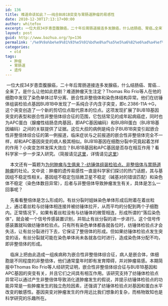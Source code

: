 ```yaml
---
id: 136
title: 难道命该如此？——纯合BUB1B突变与胃肠道肿瘤的易感性
date: 2010-12-30T17:13:17+00:00
author: whitefox
excerpt: 一位大叔34岁患壶腹腺癌，二十年后胃肠道接连多发腺癌，什么结肠癌、胃癌…全来了。是什么让他如此悲剧？难道肿瘤天生注定？
layout: post
guid: http://www.bazhua.org/?p=136
permalink: '/%e9%9a%be%e9%81%93%e5%91%bd%e8%af%a5%e5%a6%82%e6%ad%a4%ef%bc%9f-%e7%ba%af%e5%90%88bub1b%e7%aa%81%e5%8f%98%e4%b8%8e%e8%83%83%e8%82%a0%e9%81%93%e8%82%bf%e7%98%a4%e7%9a%84%e6%98%93/'
categories:
  - old
tags:
  - 肿瘤
  - 胃肠道
  - 遗传
---
```

 一位大叔34岁患壶腹腺癌，二十年后胃肠道接连多发腺癌，什么结肠癌、胃癌…全来了。是什么让他如此悲剧？难道肿瘤天生注定？Thomas Rio Frio等人在他的细胞中发现了染色单体过早分离、嵌合性非整倍体和染色体结构异常。他们在纺锤体组装检验点基因BUB1B中发现了一系纯合子内含子突变，即c.2386-11A→G，这个突变创造了一个新的剪切位点取代原本的位点。这项发现扩展了BUB1B基因突变的表型和嵌合性非整倍体综合征的范围，它包括常见的成年起病癌症，同时也为APC蛋白（腺瘤性结肠息肉基因，即APC基因编码）和BUBRI蛋白（BUB1B基因编码）之间的关联提供了证据。这位大叔的病例是纯合子BUB1B突变引起嵌合性非整倍体综合征的第一例报道，临床症状与之前报道的嵌合性非整倍体完全不一样，却和APC基因突变的病人极其相似。BUB1B基因在细胞分裂中究竟起着怎样的作用？小突变怎样发挥大效应？BUB1B基因和APC基因是否存在相互作用？看科学家一步一步深入研究。（简报请见<a href="http://www.nejm.org/doi/full/10.1056/NEJMoa1006565" target="_self">这里</a>，详情请见<a href="http://www.nejm.org/doi/full/10.1056/NEJMoa1006565#t=articleTop" target="_self">这里</a>）

    本文还有一篇题为<a href="http://www.nejm.org/doi/full/10.1056/NEJMe1008017" target="_self">为何肿瘤与生俱来？-纺锤体组装检验点、非整倍体与胃肠道肿瘤</a>的社论。文中说：肿瘤的遗传易感性一直是科学家们探讨的热门话题，其与基因组不稳定性相关。基因组不稳定包括微卫星不稳定（碱基对的错误匹配）和染色体不稳定（染色体数目异常），后者与非整倍体导致肿瘤发生有关，具体是怎么一回事呢？ 

    先看看整倍体是怎么形成的。有丝分裂时姐妹染色单体形成后附着在着丝粒上，通过着丝粒与纺锤体相连接并被纺锤体拉开，从而平均的分配到两个子细胞内。正常情况下，如果有着丝粒没有与纺锤体的微管相连，形成所谓的“落后染色体”，就会被一个信号传感装置识别，并阻止有丝分裂的进一步进行。这个信号传感装置就叫做纺锤体检验点。只有所有染色单体都各就各位时，纺锤体检验点才会失活，让有丝分裂进行下去，它保证了整倍体的形成。但如果纺锤体检验点发生突变的话，有丝分裂就可能在染色单体尚未各就各位时进行，造成染色体分配不均，即非整倍体的形成。

    临床上把由此造成一组疾病称为嵌合性非整倍体综合征，病人是嵌合体，体细胞是不同程度的非整倍体，他们通常童年时即有发育障碍，并对肿瘤易感。本期简报中Thomas Rio Frio等人经研究证明，嵌合性非整倍体综合征与BUB1B基因和APC基因的突变有关，并且它们之间具有相互作用。该研究支持了纺锤体检验点异常可以通过产生非整倍体导致消化道肿瘤发生的假说，并提示纺锤体检验点的功能异常是一些肿瘤发生的独立危险因素，还强调了纺锤体检验点对基因和蛋白水平改变的敏感性。基因突变对肿瘤发生的作用远比我们想象的复杂，而格物致知也是科学研究的乐趣所在。
